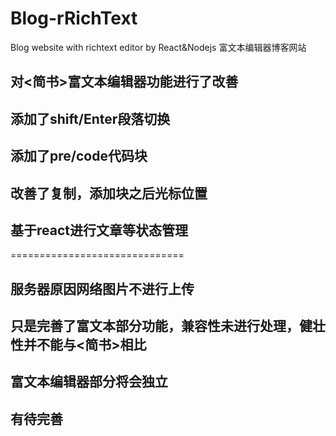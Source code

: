 # Blog-rRichText
Blog website with richtext editor by React&amp;Nodejs
富文本编辑器博客网站
## 对<简书>富文本编辑器功能进行了改善

## 添加了shift/Enter段落切换
## 添加了pre/code代码块
## 改善了复制，添加块之后光标位置
## 基于react进行文章等状态管理

==============================

## 服务器原因网络图片不进行上传
## 只是完善了富文本部分功能，兼容性未进行处理，健壮性并不能与<简书>相比
## 富文本编辑器部分将会独立
## 有待完善
